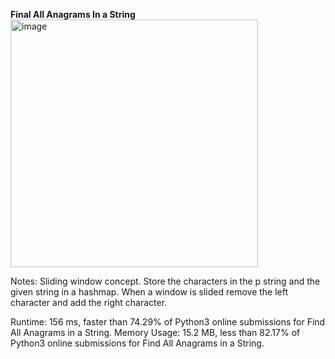 **Final All Anagrams In a String**
<img width="396" alt="image" src="https://user-images.githubusercontent.com/25766765/155829163-7af81571-09f4-44f7-aeb8-d827ec868fe4.png">

Notes:
Sliding window concept. Store the characters in the p string and the given string in a hashmap. When a window is slided remove the left character and add the right character.

Runtime: 156 ms, faster than 74.29% of Python3 online submissions for Find All Anagrams in a String.
Memory Usage: 15.2 MB, less than 82.17% of Python3 online submissions for Find All Anagrams in a String.

